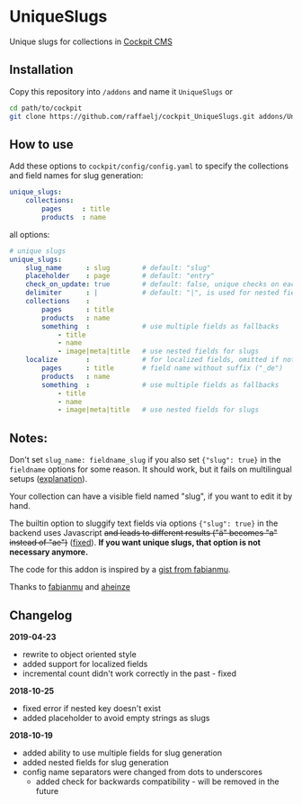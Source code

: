 # UniqueSlugs

Unique slugs for collections in [Cockpit CMS][2]

## Installation

Copy this repository into `/addons` and name it `UniqueSlugs` or

```bash
cd path/to/cockpit
git clone https://github.com/raffaelj/cockpit_UniqueSlugs.git addons/UniqueSlugs
```

## How to use

Add these options to `cockpit/config/config.yaml` to specify the collections and field names for slug generation:

```yaml
unique_slugs:
    collections:
        pages     : title
        products  : name
```

all options:

```yaml
# unique slugs
unique_slugs:
    slug_name      : slug        # default: "slug"
    placeholder    : page        # default: "entry"
    check_on_update: true        # default: false, unique checks on each update (if user changes slug by hand)
    delimiter      : |           # default: "|", is used for nested fields
    collections    :
        pages      : title
        products   : name
        something  :             # use multiple fields as fallbacks
            - title
            - name
            - image|meta|title   # use nested fields for slugs
    localize       :             # for localized fields, omitted if not set
        pages      : title       # field name without suffix ("_de")
        products   : name
        something  :             # use multiple fields as fallbacks
            - title
            - name
            - image|meta|title   # use nested fields for slugs
```

## Notes:

Don't set `slug_name: fieldname_slug` if you also set `{"slug": true}` in the `fieldname` options for some reason. It should work, but it fails on multilingual setups ([explanation][3]).

Your collection can have a visible field named "slug", if you want to edit it by hand.

The builtin option to sluggify text fields via options `{"slug": true}` in the 
backend uses Javascript <del>and leads to different results ("ä" becomes "a" 
instead of "ae")</del> ([fixed][1]). **If you want unique slugs, that option is not necessary anymore.**

The code for this addon is inspired by a [gist from fabianmu][4].

Thanks to [fabianmu][5] and [aheinze][6]

## Changelog

**2019-04-23**

* rewrite to object oriented style
* added support for localized fields
* incremental count didn't work correctly in the past - fixed

**2018-10-25**

* fixed error if nested key doesn't exist
* added placeholder to avoid empty strings as slugs

**2018-10-19**

* added ability to use multiple fields for slug generation
* added nested fields for slug generation
* config name separators were changed from dots to underscores
  * added check for backwards compatibility - will be removed in the future

[1]: https://github.com/agentejo/cockpit/commit/fc7bb9cbe7dc2bb69f8f34ca2e899b9ad49f33fc#diff-dbdace793615e1dc2b38f69bdac96950
[2]: https://github.com/agentejo/cockpit
[3]: https://github.com/agentejo/cockpit/issues/906
[4]: https://gist.github.com/fabianmu/5f73a6c2303e08add4e00dc2e548ef2d
[5]: https://github.com/fabianmu
[6]: https://github.com/aheinze

